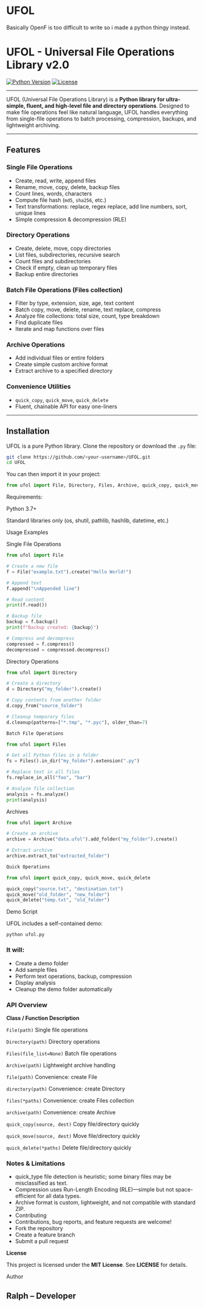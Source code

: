 # UFOL
Basically OpenF is too difficult to write so i made a python thingy instead.

# UFOL - Universal File Operations Library v2.0

[![Python Version](https://img.shields.io/badge/python-3.7%2B-blue)](https://www.python.org/)
[![License](https://img.shields.io/badge/license-MIT-green)](LICENSE)

---

UFOL (Universal File Operations Library) is a **Python library for ultra-simple, fluent, and high-level file and directory operations**. Designed to make file operations feel like natural language, UFOL handles everything from single-file operations to batch processing, compression, backups, and lightweight archiving.

---

## Features

### **Single File Operations**
- Create, read, write, append files
- Rename, move, copy, delete, backup files
- Count lines, words, characters
- Compute file hash (`md5`, `sha256`, etc.)
- Text transformations: replace, regex replace, add line numbers, sort, unique lines
- Simple compression & decompression (RLE)

### **Directory Operations**
- Create, delete, move, copy directories
- List files, subdirectories, recursive search
- Count files and subdirectories
- Check if empty, clean up temporary files
- Backup entire directories

### **Batch File Operations (Files collection)**
- Filter by type, extension, size, age, text content
- Batch copy, move, delete, rename, text replace, compress
- Analyze file collections: total size, count, type breakdown
- Find duplicate files
- Iterate and map functions over files

### **Archive Operations**
- Add individual files or entire folders
- Create simple custom archive format
- Extract archive to a specified directory

### **Convenience Utilities**
- `quick_copy`, `quick_move`, `quick_delete`
- Fluent, chainable API for easy one-liners

---

## Installation

UFOL is a pure Python library. Clone the repository or download the `.py` file:

```bash
git clone https://github.com/<your-username>/UFOL.git
cd UFOL
```

You can then import it in your project:

```python
from ufol import File, Directory, Files, Archive, quick_copy, quick_move, quick_delete
```

Requirements:

Python 3.7+

Standard libraries only (os, shutil, pathlib, hashlib, datetime, etc.)

Usage Examples

Single File Operations

```python
from ufol import File

# Create a new file
f = File("example.txt").create("Hello World!")

# Append text
f.append("\nAppended line")

# Read content
print(f.read())

# Backup file
backup = f.backup()
print(f"Backup created: {backup}")

# Compress and decompress
compressed = f.compress()
decompressed = compressed.decompress()
```

Directory Operations

```python
from ufol import Directory

# Create a directory
d = Directory("my_folder").create()

# Copy contents from another folder
d.copy_from("source_folder")

# Cleanup temporary files
d.cleanup(patterns=["*.tmp", "*.pyc"], older_than=7)

Batch File Operations

from ufol import Files

# Get all Python files in a folder
fs = Files().in_dir("my_folder").extension(".py")

# Replace text in all files
fs.replace_in_all("foo", "bar")

# Analyze file collection
analysis = fs.analyze()
print(analysis)
```

Archives

```python
from ufol import Archive

# Create an archive
archive = Archive("data.ufol").add_folder("my_folder").create()

# Extract archive
archive.extract_to("extracted_folder")

Quick Operations

from ufol import quick_copy, quick_move, quick_delete

quick_copy("source.txt", "destination.txt")
quick_move("old_folder", "new_folder")
quick_delete("temp.txt", "old_folder")
```

Demo Script

UFOL includes a self-contained demo:

```
python ufol.py
```

### It will:

- Create a demo folder
- Add sample files
- Perform text operations, backup, compression
- Display analysis
- Cleanup the demo folder automatically

### API Overview

**Class / Function	Description**

```File(path)```	Single file operations

```Directory(path)```	Directory operations

```Files(file_list=None)```	Batch file operations

```Archive(path)```	Lightweight archive handling

```file(path)``` Convenience: create File

```directory(path)``` Convenience: create Directory

```files(*paths)```	Convenience: create Files collection

```archive(path)```	Convenience: create Archive

```quick_copy(source, dest)```	Copy file/directory quickly

```quick_move(source, dest)```	Move file/directory quickly

```quick_delete(*paths)```	Delete file/directory quickly

### Notes & Limitations

- quick_type file detection is heuristic; some binary files may be misclassified as text.
- Compression uses Run-Length Encoding (RLE)—simple but not space-efficient for all data types.
- Archive format is custom, lightweight, and not compatible with standard ZIP.
- Contributing
- Contributions, bug reports, and feature requests are welcome!
- Fork the repository
- Create a feature branch
- Submit a pull request

**License**

This project is licensed under the **MIT License**. See **LICENSE**
for details.

Author

## Ralph – Developer

